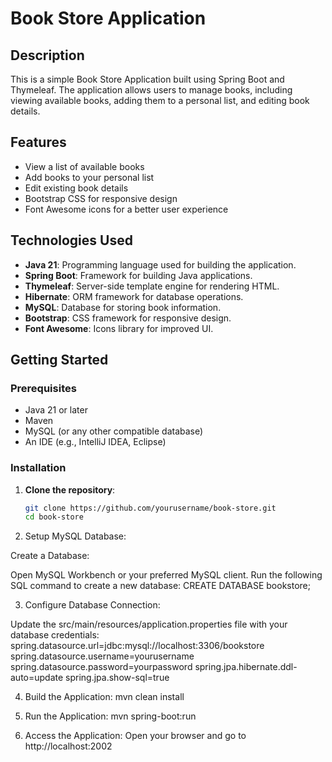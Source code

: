 # Book Store Application

## Description

This is a simple Book Store Application built using Spring Boot and Thymeleaf. The application allows users to manage books, including viewing available books, adding them to a personal list, and editing book details.

## Features

- View a list of available books
- Add books to your personal list
- Edit existing book details
- Bootstrap CSS for responsive design
- Font Awesome icons for a better user experience

## Technologies Used

- **Java 21**: Programming language used for building the application.
- **Spring Boot**: Framework for building Java applications.
- **Thymeleaf**: Server-side template engine for rendering HTML.
- **Hibernate**: ORM framework for database operations.
- **MySQL**: Database for storing book information.
- **Bootstrap**: CSS framework for responsive design.
- **Font Awesome**: Icons library for improved UI.

## Getting Started

### Prerequisites

- Java 21 or later
- Maven
- MySQL (or any other compatible database)
- An IDE (e.g., IntelliJ IDEA, Eclipse)

### Installation

1. **Clone the repository**:

   ```bash
   git clone https://github.com/yourusername/book-store.git
   cd book-store

2. Setup MySQL Database:

  Create a Database:

  Open MySQL Workbench or your preferred MySQL client.
  Run the following SQL command to create a new database:
  CREATE DATABASE bookstore;

3. Configure Database Connection:

Update the src/main/resources/application.properties file with your database credentials:
spring.datasource.url=jdbc:mysql://localhost:3306/bookstore
spring.datasource.username=yourusername
spring.datasource.password=yourpassword
spring.jpa.hibernate.ddl-auto=update
spring.jpa.show-sql=true

4. Build the Application:
   mvn clean install

5. Run the Application:
   mvn spring-boot:run

6. Access the Application: Open your browser and go to http://localhost:2002
